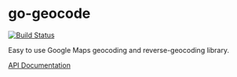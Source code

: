 go-geocode
==========

[![Build 
Status](https://travis-ci.org/garfunkel/go-geocode.svg?branch=master)](https://travis-ci.org/garfunkel/go-geocode)

Easy to use Google Maps geocoding and reverse-geocoding library.

[API Documentation](http://godoc.org/github.com/garfunkel/go-geocode)
